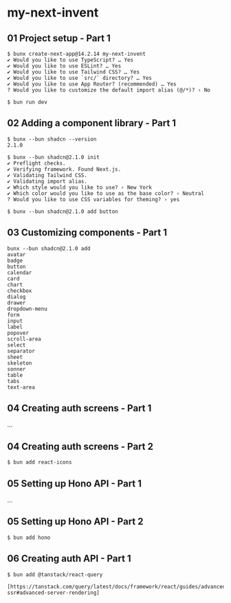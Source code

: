 # my-next-invent

## 01 Project setup - Part 1

```
$ bunx create-next-app@14.2.14 my-next-invent
✔ Would you like to use TypeScript? … Yes
✔ Would you like to use ESLint? … Yes
✔ Would you like to use Tailwind CSS? … Yes
✔ Would you like to use `src/` directory? … Yes
✔ Would you like to use App Router? (recommended) … Yes
? Would you like to customize the default import alias (@/*)? › No

$ bun run dev

```

## 02 Adding a component library - Part 1

```
$ bunx --bun shadcn --version
2.1.0

$ bunx --bun shadcn@2.1.0 init
✔ Preflight checks.
✔ Verifying framework. Found Next.js.
✔ Validating Tailwind CSS.
✔ Validating import alias.
✔ Which style would you like to use? › New York
✔ Which color would you like to use as the base color? › Neutral
? Would you like to use CSS variables for theming? › yes

$ bunx --bun shadcn@2.1.0 add button
```

## 03 Customizing components - Part 1

```
bunx --bun shadcn@2.1.0 add
avatar
badge
button
calendar
card
chart
checkbox
dialog
drawer
dropdown-menu
form
input
label
popover
scroll-area
select
separator
sheet
skeleton
sonner
table
tabs
text-area
```

## 04 Creating auth screens - Part 1

...

## 04 Creating auth screens - Part 2

```
$ bun add react-icons
```

## 05 Setting up Hono API - Part 1

...

## 05 Setting up Hono API - Part 2

```
$ bun add hono
```

## 06  Creating auth API - Part 1

```
$ bun add @tanstack/react-query

[https://tanstack.com/query/latest/docs/framework/react/guides/advanced-ssr#advanced-server-rendering]
```

